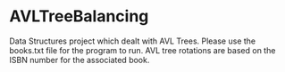 # AVLTreeBalancing
Data Structures project which dealt with AVL Trees. Please use the books.txt file for the program to run. AVL tree rotations are based on the ISBN number for the associated book. 
